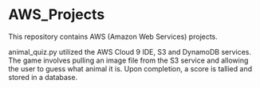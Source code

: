 # AWS_Projects
This repository contains AWS (Amazon Web Services) projects.

animal_quiz.py utilized the AWS Cloud 9 IDE, S3 and DynamoDB services. The game involves pulling an image file from the S3 service and allowing the user to guess what animal it is. Upon completion, a score is tallied and stored in a database.
